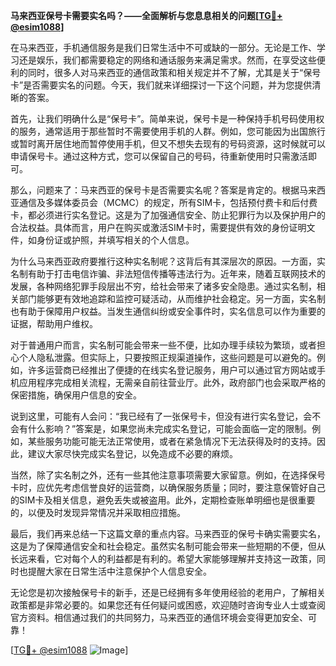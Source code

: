 **马来西亚保号卡需要实名吗？——全面解析与您息息相关的问题[[TG💪+ @esim1088](https://t.me/s/esim1088)]**

在马来西亚，手机通信服务是我们日常生活中不可或缺的一部分。无论是工作、学习还是娱乐，我们都需要稳定的网络和通话服务来满足需求。然而，在享受这些便利的同时，很多人对马来西亚的通信政策和相关规定并不了解，尤其是关于“保号卡”是否需要实名的问题。今天，我们就来详细探讨一下这个问题，并为您提供清晰的答案。

首先，让我们明确什么是“保号卡”。简单来说，保号卡是一种保持手机号码使用权的服务，通常适用于那些暂时不需要使用手机的人群。例如，您可能因为出国旅行或暂时离开居住地而暂停使用手机，但又不想失去现有的号码资源，这时候就可以申请保号卡。通过这种方式，您可以保留自己的号码，待重新使用时只需激活即可。

那么，问题来了：马来西亚的保号卡是否需要实名呢？答案是肯定的。根据马来西亚通信及多媒体委员会（MCMC）的规定，所有SIM卡，包括预付费卡和后付费卡，都必须进行实名登记。这是为了加强通信安全、防止犯罪行为以及保护用户的合法权益。具体而言，用户在购买或激活SIM卡时，需要提供有效的身份证明文件，如身份证或护照，并填写相关的个人信息。

为什么马来西亚政府要推行这种实名制呢？这背后有其深层次的原因。一方面，实名制有助于打击电信诈骗、非法短信传播等违法行为。近年来，随着互联网技术的发展，各种网络犯罪手段层出不穷，给社会带来了诸多安全隐患。通过实名制，相关部门能够更有效地追踪和监控可疑活动，从而维护社会稳定。另一方面，实名制也有助于保障用户权益。当发生通信纠纷或安全事件时，实名信息可以作为重要的证据，帮助用户维权。

对于普通用户而言，实名制可能会带来一些不便，比如办理手续较为繁琐，或者担心个人隐私泄露。但实际上，只要按照正规渠道操作，这些问题是可以避免的。例如，许多运营商已经推出了便捷的在线实名登记服务，用户可以通过官方网站或手机应用程序完成相关流程，无需亲自前往营业厅。此外，政府部门也会采取严格的保密措施，确保用户信息的安全。

说到这里，可能有人会问：“我已经有了一张保号卡，但没有进行实名登记，会不会有什么影响？”答案是，如果您尚未完成实名登记，可能会面临一定的限制。例如，某些服务功能可能无法正常使用，或者在紧急情况下无法获得及时的支持。因此，建议大家尽快完成实名登记，以免造成不必要的麻烦。

当然，除了实名制之外，还有一些其他注意事项需要大家留意。例如，在选择保号卡时，应优先考虑信誉良好的运营商，以确保服务质量；同时，要注意保管好自己的SIM卡及相关信息，避免丢失或被盗用。此外，定期检查账单明细也是很重要的，以便及时发现异常情况并采取相应措施。

最后，我们再来总结一下这篇文章的重点内容。马来西亚的保号卡确实需要实名，这是为了保障通信安全和社会稳定。虽然实名制可能会带来一些短期的不便，但从长远来看，它对每个人的利益都是有利的。希望大家能够理解并支持这一政策，同时也提醒大家在日常生活中注意保护个人信息安全。

无论您是初次接触保号卡的新手，还是已经拥有多年使用经验的老用户，了解相关政策都是非常必要的。如果您还有任何疑问或困惑，欢迎随时咨询专业人士或查阅官方资料。相信通过我们的共同努力，马来西亚的通信环境会变得更加安全、可靠！

[[TG💪+ @esim1088](https://t.me/s/esim1088) ![Image](https://i.postimg.cc/4NQfJmqS/Snipaste-2025-05-13-00-14-12.png)]